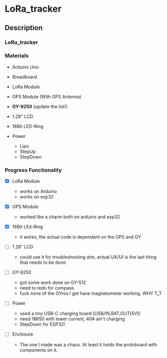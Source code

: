 # LoRa_tracker

## Description

### LoRa_tracker


### Materials

- Arduino Uno
- Breadboard

- LoRa Module
- GPS Module (With GPS Antenna)
- __GY-9250__ (update the list!)
- 1.28" LCD
- 16Bit LED-Ring

- Power
    - Lipo
    - StepUp
    - StepDown

### Progress Functionality


- [x] LoRa Module
    - works on Arduino
    - works on esp32

- [x] GPS Module
    - worked like a charm both on arduino and esp32

- [x] 16Bit LEd-Ring
    - it works, the actual code is dependant on the GPS and GY        

- [ ] 1.28" LCD
    - could use it for troubleshooting atm, actual UX/UI is the last thing that needs to be done

- [ ] GY-9250
    - got some work done on GY-512
    - need to redo for compass
    - fuck none of the GYros I got have magnetometer working. WHY T_T

- [ ] Power
    - used a tiny USB-C charging board (USB/IN,BAT,OUT[5V])
    - need 18650 with lower current, 40A ain't charging
    - StepDown for ESP32!

- [ ] Enclosure
    - The one I made was a chaos. At least it holds the protoboard with components on it.


    

